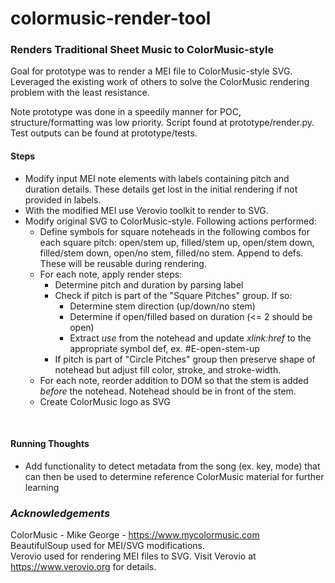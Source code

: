 # colormusic-render-tool
### Renders Traditional Sheet Music to ColorMusic-style

Goal for prototype was to render a MEI file to ColorMusic-style SVG. Leveraged the existing work of others to solve the ColorMusic rendering problem with the least resistance.

Note prototype was done in a speedily manner for POC, structure/formatting was low priority.  Script found at prototype/render.py.  Test outputs can be found at prototype/tests.

#### Steps

* Modify input MEI note elements with labels containing pitch and duration details.  These details get lost in the initial rendering if not provided in labels.
* With the modified MEI use Verovio toolkit to render to SVG.
* Modify original SVG to ColorMusic-style.  Following actions performed:
    * Define symbols for square noteheads in the following combos for each square pitch: open/stem up, filled/stem up, open/stem down, filled/stem down, open/no stem, filled/no stem.  Append to defs.  These will be reusable during rendering.
    * For each note, apply render steps:
        * Determine pitch and duration by parsing label
        * Check if pitch is part of the "Square Pitches" group.  If so:
            * Determine stem direction (up/down/no stem)
            * Determine if open/filled based on duration (<= 2 should be open)
            * Extract *use* from the notehead and update *xlink:href* to the appropriate symbol def, ex. #E-open-stem-up
        * If pitch is part of "Circle Pitches" group then preserve shape of notehead but adjust fill color, stroke, and stroke-width.
    * For each note, reorder addition to DOM so that the stem is added *before* the notehead.  Notehead should be in front of the stem.
    * Create ColorMusic logo as SVG

<br>


#### Running Thoughts

* Add functionality to detect metadata from the song (ex. key, mode) that can then be used to determine reference ColorMusic material for further learning

### *Acknowledgements*

ColorMusic - Mike George - https://www.mycolormusic.com
<br>
BeautifulSoup used for MEI/SVG modifications.
<br>
Verovio used for rendering MEI files to SVG. Visit Verovio at https://www.verovio.org for details.